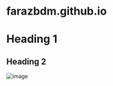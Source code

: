 # farazbdm.github.io

# Heading 1

## Heading 2

![image](https://github.com/user-attachments/assets/4847e743-1776-405b-b8da-12e54ddfefec)
